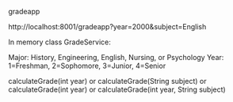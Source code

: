 gradeapp

http://localhost:8001/gradeapp?year=2000&subject=English

In memory class GradeService:

Major: History, Engineering, English, Nursing, or Psychology 
Year: 1=Freshman, 2=Sophomore, 3=Junior, 4=Senior

calculateGrade(int year) or calculateGrade(String subject) or 
calculateGrade(int year) or calculateGrade(int year, String subject)
